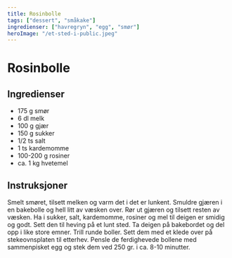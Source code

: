 ```yaml
---
title: Rosinbolle
tags: ["dessert", "småkake"]
ingredienser: ["havregryn", "egg", "smør"]
heroImage: "/et-sted-i-public.jpeg"
---
```


# Rosinbolle

## Ingredienser

- 175 g smør
- 6 dl melk
- 100 g gjær
- 150 g sukker
- 1/2 ts salt
- 1 ts kardemomme
- 100-200 g rosiner
- ca. 1 kg hvetemel

## Instruksjoner

Smelt smøret, tilsett melken og varm det i det er lunkent. Smuldre gjæren i en bakebolle og hell litt av væsken over. Rør ut gjæren og tilsett resten av væsken. Ha i sukker, salt, kardemomme, rosiner og mel til deigen er smidig og godt. Sett den til heving på et lunt sted. Ta deigen på bakebordet og del opp i like store emner. Trill runde boller. Sett dem med et klede over på stekeovnsplaten til etterhev. Pensle de ferdighevede bollene med sammenpisket egg og stek dem ved 250 gr. i ca. 8-10 minutter.
